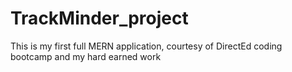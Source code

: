 # TrackMinder_project
This is my first full MERN application, courtesy of DirectEd coding bootcamp and my hard earned work
